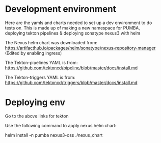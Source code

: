 # Development environment
Here are the yamls and charts needed to set up a dev environment to do tests on. This is made up of making a new namespace for PUMBA, deploying tekton pipelines & deploying sonatype nexus3 with helm

The Nexus helm chart was downloaded from: https://artifacthub.io/packages/helm/sonatype/nexus-repository-manager (Edited by enabling ingress)

The Tekton-pipelines YAML is from: https://github.com/tektoncd/pipeline/blob/master/docs/install.md

The Tekton-triggers YAML is from: https://github.com/tektoncd/triggers/blob/master/docs/install.md

# Deploying env
Go to the above links for tekton

Use the following command to apply nexus helm chart:

helm install -n pumba nexus3-oss ./nexus_chart